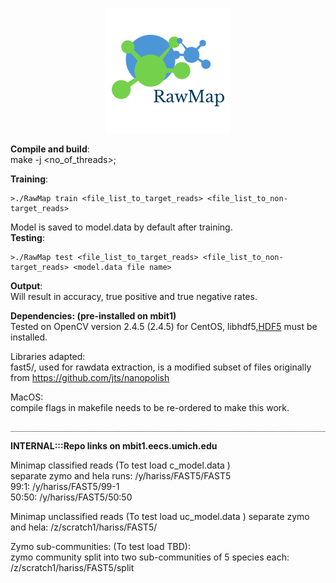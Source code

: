 <p align="center"> 
<img src="logo.png">
</p>


**Compile and build**:  
make -j <no_of_threads>;

**Training**:
``````
>./RawMap train <file_list_to_target_reads> <file_list_to_non-target_reads>
```````
Model is saved to model.data by default after training.  
**Testing**:
```````
>./RawMap test <file_list_to_target_reads> <file_list_to_non-target_reads> <model.data file name>
```````

**Output**:  
Will result in accuracy, true positive and true negative rates.

**Dependencies: (pre-installed on mbit1)**  
Tested on OpenCV version 2.4.5 (2.4.5) for CentOS, 
libhdf5,[HDF5](https://www.hdfgroup.org/downloads/hdf5/) must be installed. 


Libraries adapted:  
fast5/, used for rawdata extraction, is a modified subset of  files originally from https://github.com/jts/nanopolish


MacOS:  
compile flags in makefile needs to be re-ordered to make this work.

```````
__________________________________________________________________________________________________________________
```````
**INTERNAL:::Repo links on mbit1.eecs.umich.edu**  

Minimap classified reads (To test load c_model.data  )  
separate zymo and hela runs: /y/hariss/FAST5/FAST5  
99:1: /y/hariss/FAST5/99-1  
50:50: /y/hariss/FAST5/50:50  


Minimap unclassified reads (To test load uc_model.data  )
separate zymo and hela: /z/scratch1/hariss/FAST5/    

Zymo sub-communities: (To test load TBD):  
zymo community split into two sub-communities of 5 species each: /z/scratch1/hariss/FAST5/split    


